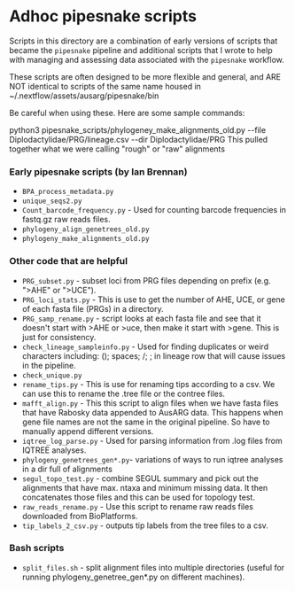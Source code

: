 # Adhoc pipesnake scripts

Scripts in this directory are a combination of early versions of scripts that became the `pipesnake` pipeline and additional scripts that I wrote to help with managing and assessing data associated with the `pipesnake` workflow.

These scripts are often designed to be more flexible and general, and ARE NOT identical to scripts of the same name housed in ~/.nextflow/assets/ausarg/pipesnake/bin

Be careful when using these. Here are some sample commands:

python3 pipesnake_scripts/phylogeney_make_alignments_old.py --file Diplodactylidae/PRG/lineage.csv --dir Diplodactylidae/PRG 
This pulled together what we were calling "rough" or "raw" alignments


### Early pipesnake scripts (by Ian Brennan)
- `BPA_process_metadata.py`
- `unique_seqs2.py`
- `Count_barcode_frequency.py` - Used for counting barcode frequencies in fastq.gz raw reads files. 
- `phylogeny_align_genetrees_old.py`
- `phylogeny_make_alignments_old.py`


### Other code that are helpful
- `PRG_subset.py` - subset loci from PRG files depending on prefix (e.g. ">AHE" or ">UCE").
- `PRG_loci_stats.py` - This is use to get the number of AHE, UCE, or gene of each fasta file (PRGs) in a directory.
- `PRG_samp_rename.py` - script looks at each fasta file and see that it doesn't start with >AHE or >uce, then make it start with >gene. This is just for consistency.
- `check_lineage_sampleinfo.py` - Used for finding duplicates or weird characters including: (); spaces; /; \; in lineage row that will cause issues in the pipeline. 
- `check_unique.py`
- `rename_tips.py` - This is use for renaming tips according to a csv. We can use this to rename the .tree file or the contree files.
- `mafft_align.py` - This this script to align files when we have fasta files that have Rabosky data appended to AusARG data. This happens when gene file names are not the same in the original pipeline. So have to manually append different versions.
- `iqtree_log_parse.py` - Used for parsing information from .log files from IQTREE analyses.
- `phylogeny_genetrees_gen*.py`- variations of ways to run iqtree analyses in a dir full of alignments
- `segul_topo_test.py` - combine SEGUL summary and pick out the alignments that have max. ntaxa and minimum missing data. It then concatenates those files and this can be used for topology test. 
- `raw_reads_rename.py` - Use this script to rename raw reads files downloaded from BioPlatforms.
- `tip_labels_2_csv.py` - outputs tip labels from the tree files to a csv.

### Bash scripts
- `split_files.sh` - split alignment files into multiple directories (useful for running phylogeny_genetree_gen*.py on different machines).